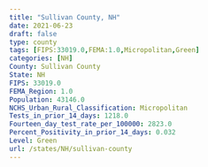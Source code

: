 ```yaml
---
title: "Sullivan County, NH"
date: 2021-06-23
draft: false
type: county
tags: [FIPS:33019.0,FEMA:1.0,Micropolitan,Green]
categories: [NH]
County: Sullivan County
State: NH
FIPS: 33019.0
FEMA_Region: 1.0
Population: 43146.0
NCHS_Urban_Rural_Classification: Micropolitan
Tests_in_prior_14_days: 1218.0
Fourteen_day_test_rate_per_100000: 2823.0
Percent_Positivity_in_prior_14_days: 0.032
Level: Green
url: /states/NH/sullivan-county
---
```



